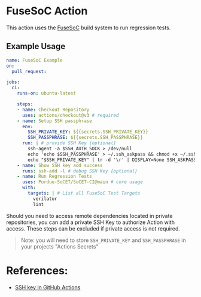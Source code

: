 # FuseSoC Action

This action uses the [FuseSoC](https://github.com/olofk/fusesoc) build system to run regression tests.

## Example Usage
```yaml
name: FuseSoC Example
on:
  pull_request:

jobs:
  ci:
    runs-on: ubuntu-latest

    steps:
    - name: Checkout Repository
      uses: actions/checkout@v3 # required
    - name: Setup SSH passphrase
      env: 
        SSH_PRIVATE_KEY: ${{secrets.SSH_PRIVATE_KEY}}
        SSH_PASSPHRASE: ${{secrets.SSH_PASSPHRASE}}
      run: | # provide SSH Key {optional}
        ssh-agent -a $SSH_AUTH_SOCK > /dev/null
        echo 'echo $SSH_PASSPHRASE' > ~/.ssh_askpass && chmod +x ~/.ssh_askpass
        echo "$SSH_PRIVATE_KEY" | tr -d '\r' | DISPLAY=None SSH_ASKPASS=~/.ssh_askpass ssh-add - >/dev/null
    - name: Show SSH key add success
      runs: ssh-add -l # debug SSH Key {optional}
    - name: Run Regression Tests
      uses: Purdue-SoCET/SoCET-CI@main # core usage
      with:
        targets: | # List all FuseSoC Test Targets
          verilator
          lint
```

Should you need to access remote dependencies located in private repositories, you can add a private SSH Key to authorize Action with access.  These steps can be excluded if private access is not required.

> Note: you will need to store `SSH_PRIVATE_KEY` and `SSH_PASSPHRASE` in your projects "Actions Secrets"

# References:
- [SSH key in GitHub Actions](https://stackoverflow.com/questions/64953274/how-to-send-passphrase-for-ssh-add-with-github-actions)